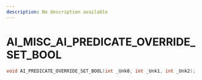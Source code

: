 ```yaml
---
description: No description available 
---
```


# AI_MISC\_AI_PREDICATE_OVERRIDE_SET_BOOL

```cpp
void AI_PREDICATE_OVERRIDE_SET_BOOL(int _Unk0, int _Unk1, int _Unk2);
```